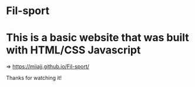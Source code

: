 # Fil-sport

# This is a basic website that was built with HTML/CSS Javascript

=>  https://miiajj.github.io/Fil-sport/

Thanks for watching it!
